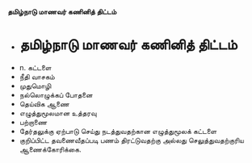 **தமிழ்நாடு மாணவர் கணினித் திட்டம்**
- # தமிழ்நாடு மாணவர் கணினித் திட்டம்
- n. கட்டளை
- நீதி வாசகம்
- முதுமொழி
- நல்லொழுக்கப் போதனை
- தெய்விக ஆணை
- எழுத்துமூலமான உத்தரவு
- பற்றாணை
- தேர்தலுக்கு ஏற்பாடு செய்து நடத்துவதற்கான எழுத்துமூலக் கட்டளை
- குறிப்பிட்ட தவணைவீதப்படி பணம் திரட்டுவதற்கு அல்லது செலுத்துவதற்குரிய ஆணைக்கோரிக்கை.

